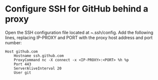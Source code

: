 # Configure SSH for GitHub behind a proxy

Open the SSH configuration file located at ~.ssh/config. Add the following lines, replacing IP-PROXY and PORT with the proxy host address and port number:

```
Host github.com
    Hostname ssh.github.com
    ProxyCommand nc -X connect -x <IP-PROXY>:<PORT> %h %p
    Port 443
    ServerAliveInterval 20
    User git

```

